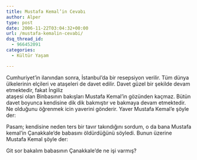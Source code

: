 ```yaml
---
title: Mustafa Kemal’in Cevabı
author: Alper
type: post
date: 2006-11-22T03:04:32+00:00
url: /mustafa-kemalin-cevabi/
dsq_thread_id:
  - 966452091
categories:
  - Kültür Yaşam

---
```

Cumhuriyet’in ilanından sonra, İstanbul’da bir resepsiyon verilir. Tüm dünya ülkelerinin elçileri ve ataşeleri de davet edilir. Davet güzel bir şekilde devam etmektedir, fakat İngiliz  
ataşesi olan Binbasının bakışları Mustafa Kemal’in gözünden kaçmaz. Bütün davet boyunca kendisine dik dik bakmıştır ve bakmaya devam etmektedir. Ne olduğunu öğrenmek icin yaverini gönderir. Yaver Mustafa Kemal’e şöyle der:

Pasam; kendisine neden ters bir tavır takındığını sordum, o da bana Mustafa kemal’in Çanakkale’de babasını öldürdüğünü söyledi. Bunun üzerine Mustafa Kemal şöyle der:

Git sor bakalım babasının Çanakkale’de ne işi varmış?
